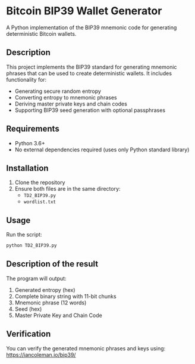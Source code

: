 # Bitcoin BIP39 Wallet Generator

A Python implementation of the BIP39 mnemonic code for generating deterministic Bitcoin wallets.

## Description

This project implements the BIP39 standard for generating mnemonic phrases that can be used to create deterministic wallets. It includes functionality for:
- Generating secure random entropy
- Converting entropy to mnemonic phrases
- Deriving master private keys and chain codes
- Supporting BIP39 seed generation with optional passphrases

## Requirements

- Python 3.6+
- No external dependencies required (uses only Python standard library)

## Installation

1. Clone the repository
2. Ensure both files are in the same directory:
   - `TD2_BIP39.py`
   - `wordlist.txt`

## Usage

Run the script:

```bash
python TD2_BIP39.py
```
## Description of the result

The program will output:
1. Generated entropy (hex)
2. Complete binary string with 11-bit chunks
3. Mnemonic phrase (12 words)
4. Seed (hex)
5. Master Private Key and Chain Code

## Verification

You can verify the generated mnemonic phrases and keys using:
https://iancoleman.io/bip39/
